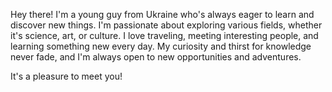 Hey there! I'm a young guy from Ukraine who's always eager to learn and discover new things. 
I'm passionate about exploring various fields, whether it's science, art, or culture. 
I love traveling, meeting interesting people, and learning something new every day. 
My curiosity and thirst for knowledge never fade, and I'm always open to new opportunities and adventures.

It's a pleasure to meet you!
